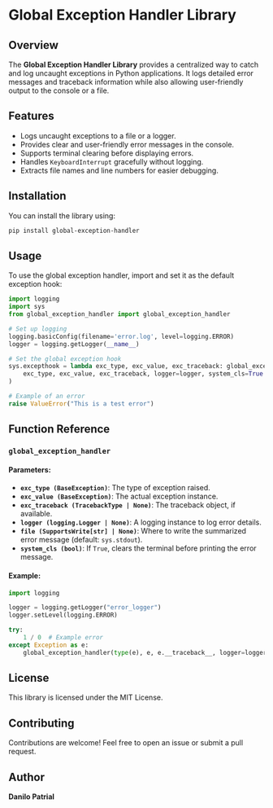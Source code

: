 # Global Exception Handler Library

## Overview
The **Global Exception Handler Library** provides a centralized way to catch and log uncaught exceptions in Python applications. It logs detailed error messages and traceback information while also allowing user-friendly output to the console or a file.

## Features
- Logs uncaught exceptions to a file or a logger.
- Provides clear and user-friendly error messages in the console.
- Supports terminal clearing before displaying errors.
- Handles `KeyboardInterrupt` gracefully without logging.
- Extracts file names and line numbers for easier debugging.

## Installation
You can install the library using:

```sh
pip install global-exception-handler
```

## Usage
To use the global exception handler, import and set it as the default exception hook:

```python
import logging
import sys
from global_exception_handler import global_exception_handler

# Set up logging
logging.basicConfig(filename='error.log', level=logging.ERROR)
logger = logging.getLogger(__name__)

# Set the global exception hook
sys.excepthook = lambda exc_type, exc_value, exc_traceback: global_exception_handler(
    exc_type, exc_value, exc_traceback, logger=logger, system_cls=True
)

# Example of an error
raise ValueError("This is a test error")
```

## Function Reference
### `global_exception_handler`

#### Parameters:
- **`exc_type (BaseException)`**: The type of exception raised.
- **`exc_value (BaseException)`**: The actual exception instance.
- **`exc_traceback (TracebackType | None)`**: The traceback object, if available.
- **`logger (logging.Logger | None)`**: A logging instance to log error details.
- **`file (SupportsWrite[str] | None)`**: Where to write the summarized error message (default: `sys.stdout`).
- **`system_cls (bool)`**: If `True`, clears the terminal before printing the error message.

#### Example:
```python
import logging

logger = logging.getLogger("error_logger")
logger.setLevel(logging.ERROR)

try:
    1 / 0  # Example error
except Exception as e:
    global_exception_handler(type(e), e, e.__traceback__, logger=logger)
```

## License
This library is licensed under the MIT License.

## Contributing
Contributions are welcome! Feel free to open an issue or submit a pull request.

## Author
**Danilo Patrial**